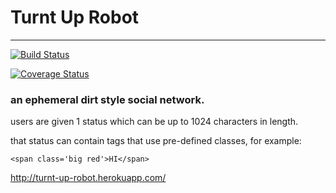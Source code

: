 # Turnt Up Robot
------------------
[![Build Status](https://travis-ci.org/coleww/turnt-robot..svg?branch=master)](https://travis-ci.org/coleww/turnt-robot.)

[![Coverage Status](https://coveralls.io/repos/coleww/turnt-robot./badge.png)](https://coveralls.io/r/coleww/turnt-robot.)

### an ephemeral dirt style social network.


users are given 1 status which can be up to 1024 characters in length.

that status can contain <span> tags that use pre-defined classes, for example:

    <span class='big red'>HI</span>


http://turnt-up-robot.herokuapp.com/

